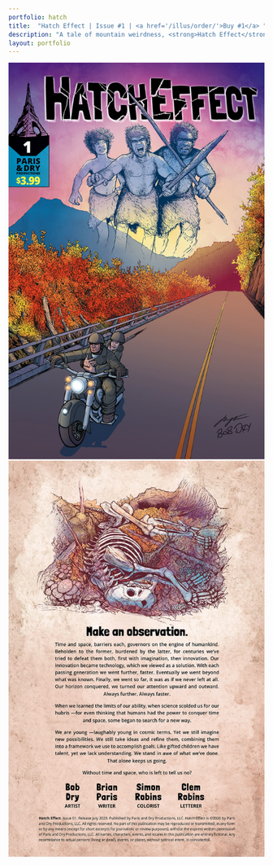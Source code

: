 ```yaml
---
portfolio: hatch
title:  "Hatch Effect | Issue #1 | <a href='/illus/order/'>Buy #1</a> "
description: "A tale of mountain weirdness, <strong>Hatch Effect</strong> is a comic book from creators, Bob Dry and Brian Paris. It&rsquo;s Fall along the Blue Ridge Parkway. Sheila and Paul are out for a peaceful ride when suddenly they crash into an unexpected time."
layout: portfolio
---
```

<div class="row">
    <div class="col-md-6">
    <img src="../images/hatch1.jpg" class="img-fluid"/>
    </div>
    <div class="col-md-6">
    <img src="../images/hatch2.jpg" class="img-fluid"/>
    </div>
</div>